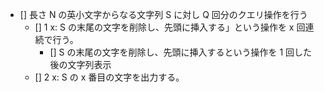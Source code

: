 - [] 長さ N の英小文字からなる文字列 S に対し Q 回分のクエリ操作を行う
  - [] 1 x: S の末尾の文字を削除し、先頭に挿入する」という操作を x 回連続で行う。
    - [] S の末尾の文字を削除し、先頭に挿入するという操作を 1 回した後の文字列表示
  - [] 2 x: S の x 番目の文字を出力する。
